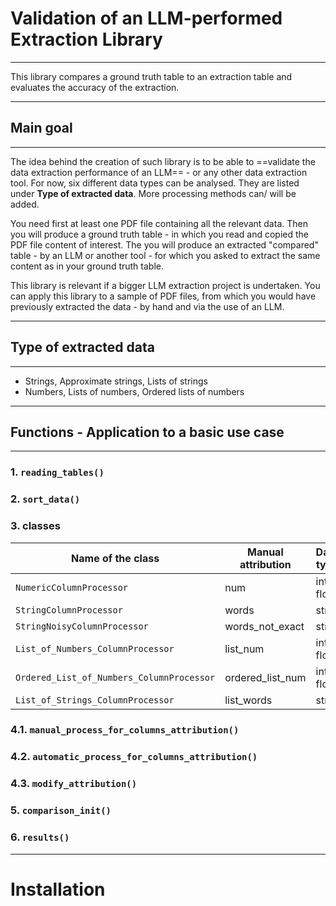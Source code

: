 # Validation of an LLM-performed Extraction Library
---

This library compares a ground truth table to an extraction table and evaluates the accuracy of the extraction.

---

## Main goal
---
The idea behind the creation of such library is to be able to ==validate the data extraction performance of an LLM== - or any other data extraction tool.
For now, six different data types can be analysed. They are listed under **Type of extracted data**.
More processing methods can/ will be added.

You need first at least one PDF file containing all the relevant data.
Then you will produce a ground truth table - in which you read and copied the PDF file content of interest.
The you will produce an extracted "compared" table - by an LLM or another tool - for which you asked to extract the same content as in your ground truth table.

This library is relevant if a bigger LLM extraction project is undertaken. You can apply this library to a sample of PDF files, from which you would have previously extracted the data - by hand and via the use of an LLM.

---

## Type of extracted data
---
- Strings, Approximate strings, Lists of strings
- Numbers, Lists of numbers, Ordered lists of numbers

---

## Functions - Application to a basic use case
---

### 1. `reading_tables()`

### 2. `sort_data()`

### 3. classes

| Name of the class | Manual attribution | Data type | Description |
|-------------------|--------------------|-------------|-----------|
| `NumericColumnProcessor` | num | int, float | ?
| `StringColumnProcessor` | words | str | ? 
| `StringNoisyColumnProcessor` | words_not_exact | str | ? 
| `List_of_Numbers_ColumnProcessor` | list_num | int, float | ? 
| `Ordered_List_of_Numbers_ColumnProcessor` | ordered_list_num | int, float | ? 
| `List_of_Strings_ColumnProcessor` | list_words | str | ?

### 4.1. `manual_process_for_columns_attribution()`
### 4.2. `automatic_process_for_columns_attribution()`
### 4.3. `modify_attribution()`

### 5. `comparison_init()`

### 6. `results()`

---

# Installation

